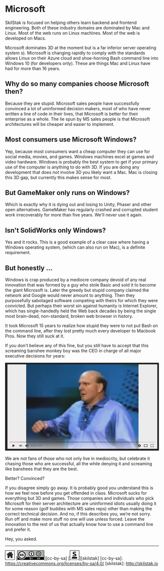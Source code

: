 # Microsoft

SkilStak is focused on helping others learn backend and frontend
engineering. Both of these industry domains are dominated by Mac
and Linux. Most of the web runs on Linux machines. Most of the web
is developed on Macs.

Microsoft dominates 3D at the moment but is a far inferior server
operating system s). Microsoft is changing rapidly to comply with
the standards allows Linux on their Azure cloud and shoe-horning
Bash command line into Windows 10 (for developers only). These are
things Mac and Linux have had for more than 16 years.

## Why do so many companies choose Microsoft then?

Because they are stupid. Microsoft sales people have successfully
convinced a lot of uninformed decision makers, most of who have
never written a line of code in their lives, that Microsoft is
better for their enterprise as a whole. The lie spun by MS sales
people is that Microsoft architectures will be cheaper and easier
to implement.

## Most consumers use Microsoft Windows?

Yep, because most consumers want a cheap computer they can use for
social media, movies, and games. Windows machines excel at games
and video hardware. Windows is probably the best system to get if
your primary use of the computer is anything to do with 3D. If you
are doing any development that does *not* involve 3D you likely
want a Mac. Mac is closing this 3D gap, but currently this makes
sense for most.

## But GameMaker only runs on Windows?

Which is exactly why it is dying out and losing to Unity, Phaser and other
open alternatives. GameMaker has regularly crashed and corrupted
student work irrecoverably for more than five years. We'll never use
it again.

## Isn't SolidWorks only Windows?

Yes and it rocks. This is a good example of a clear case where having
a Windows operating system, (which can also run on Mac), is
a definite requirement.

## But honestly ...

Windows is crap produced by a mediocre company devoid of any real
innovation that was formed by a guy who stole Basic and sold it to
become the giant Microsoft is. Later the greedy but stupid company
claimed the network and Google would never amount to anything. Then
they purposefully sabotaged software competing with theirs for which
they were convicted. But perhaps their worst sin against humanity
is Internet Explorer, which has single-handedly held the Web back
decades by being the single most brain-dead, non-standard, broken
web browser in history.

It took Microsoft 15 years to realize how stupid they were to not
put Bash on the command line, after they lost pretty much every
developer to Macbook Pros. Now they still suck at it.

If you don't believe any of this fine, but you  still have to accept
that this screaming banshee monkey boy was the CEO in charge of all
major executive decisions for years:

[![idiot](/assets/idiot.png)](https://youtu.be/tmja_g5h4Fg)

We are not fans of those who not only live in mediocrity, but
celebrate it chasing those who are successful, all the while denying
it and screaming like banshees that they are the best.

Better? Convinced?

If you disagree simply go away. It is probably good you understand
this is how we feel now before you get offended in class. Microsoft
sucks for everything but 3D and games. Those companies and individuals
who pick Microsoft for their server architecture are uninformed
idiots usually doing it for some reason (golf buddies with MS sales
reps) other than making the correct technical decision. And no, if
this describes you, we’re not sorry.  Run off and make more stuff
no one will use unless forced. Leave the innovation to the rest of us
that actually know how to use a command line and prefer it.

Hey, you asked.
 
---
[![home](/assets/home-bw.png)](/README.md)
[![cc-by-sa](/assets/cc-by-sa.png)][cc-by-sa]
[![skilstak](/assets/skilstak-logo-bw.png)][skilstak]
[cc-by-sa]: https://creativecommons.org/licenses/by-sa/4.0/
[skilstak]: http://skilstak.io

